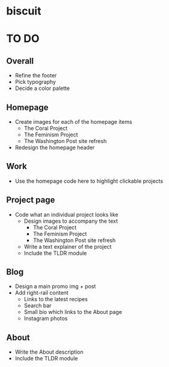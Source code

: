 # biscuit
# TO DO 

## Overall 
- Refine the footer
- Pick typography 
- Decide a color palette

## Homepage
- Create images for each of the homepage items 
  - The Coral Project 
  - The Feminism Project 
  - The Washington Post site refresh 
- Redesign the homepage header 

## Work 
- Use the homepage code here to highlight clickable projects 

## Project page 
- Code what an individual project looks like 
  - Design images to accompany the text 
    - The Coral Project 
    - The Feminism Project 
    - The Washington Post site refresh 
  - Write a text explainer of the project 
  - Include the TLDR module 

## Blog 
- Design a main promo img + post 
- Add right-rail content 
  - Links to the latest recipes 
  - Search bar 
  - Small bio which links to the About page 
  - Instagram photos

## About 
- Write the About description 
- Include the TLDR module

